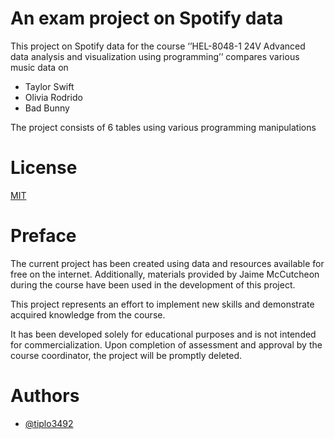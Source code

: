 # An exam project on Spotify data

This project on Spotify data for the course ‘’HEL-8048-1 24V Advanced data analysis and visualization using programming’’ compares various music data on 
- Taylor Swift 
- Olivia Rodrido
- Bad Bunny

The project consists of 6 tables using various programming manipulations

# License

[MIT](https://choosealicense.com/licenses/mit/)


# Preface
The current project has been created using data and resources available for free on the internet. Additionally, materials provided by Jaime McCutcheon during the course have been used in the development of this project. 

This project represents an effort to implement new skills and demonstrate acquired knowledge from the course. 

It has been developed solely for educational purposes and is not intended for commercialization. Upon completion of assessment and approval by the course coordinator, the project will be promptly deleted.



# Authors

- [@tiplo3492](https://github.com/tiplo3492)


